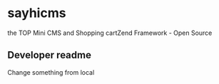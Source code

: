 # sayhicms
the TOP Mini CMS and Shopping cartZend Framework  - Open Source
## Developer readme
Change something from local
